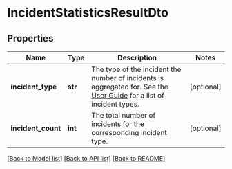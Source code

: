 # IncidentStatisticsResultDto

## Properties
Name | Type | Description | Notes
------------ | ------------- | ------------- | -------------
**incident_type** | **str** | The type of the incident the number of incidents is aggregated for. See the [User Guide](https://docs.camunda.org/manual/7.13/user-guide/process-engine/incidents/#incident-types) for a list of incident types. | [optional] 
**incident_count** | **int** | The total number of incidents for the corresponding incident type. | [optional] 

[[Back to Model list]](../README.md#documentation-for-models) [[Back to API list]](../README.md#documentation-for-api-endpoints) [[Back to README]](../README.md)


